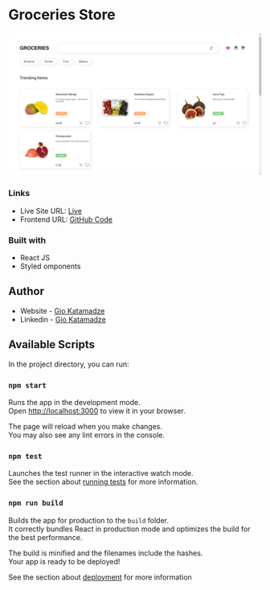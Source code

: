 # Groceries Store

![Design preview](./groceries.png)

### Links

- Live Site URL: [Live](https://groceries-giokat.netlify.app/)
- Frontend URL: [GitHub Code](https://github.com/GioKatamadze/groceries-pages)

### Built with

- React JS
- Styled omponents

## Author

- Website - [Gio Katamadze](https://giokatamadze.netlify.app/)
- Linkedin - [Gio Katamadze](https://www.linkedin.com/in/gio-katamadze-a409931a7)

## Available Scripts

In the project directory, you can run:

### `npm start`

Runs the app in the development mode.\
Open [http://localhost:3000](http://localhost:3000) to view it in your browser.

The page will reload when you make changes.\
You may also see any lint errors in the console.

### `npm test`

Launches the test runner in the interactive watch mode.\
See the section about [running tests](https://facebook.github.io/create-react-app/docs/running-tests) for more information.

### `npm run build`

Builds the app for production to the `build` folder.\
It correctly bundles React in production mode and optimizes the build for the best performance.

The build is minified and the filenames include the hashes.\
Your app is ready to be deployed!

See the section about [deployment](https://facebook.github.io/create-react-app/docs/deployment) for more information

